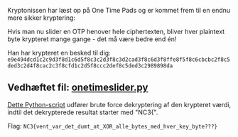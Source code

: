 Kryptonissen har læst op på One Time Pads og er kommet frem til en endnu mere sikker kryptering:

Hvis man nu slider en OTP henover hele ciphertexten, bliver hver plaintext byte krypteret mange gange - det må være bedre end én!

Han har krypteret en besked til dig:
`e9e494dcd1c2c9d3f8d1c6d5f8c3c2d3f8c3d2cad3f8c6d3f8ffe8f5f8c6cbcbc2f8c5ded3c2d4f8cac2c3f8cfd1c2d5f8ccc2def8c5ded3c2989898da`

Vedhæftet fil: [onetimeslider.py](onetimeslider.py)
---

[Dette Python-script](app.py) udfører brute force dekryptering af den krypteret værdi, indtil det dekrypterede resultat starter med "NC3{".

Flag: `NC3{vent_var_det_dumt_at_XOR_alle_bytes_med_hver_key_byte???}`